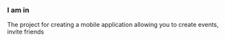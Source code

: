 ### I am in

The project for creating a mobile application allowing you to create events, 
invite friends